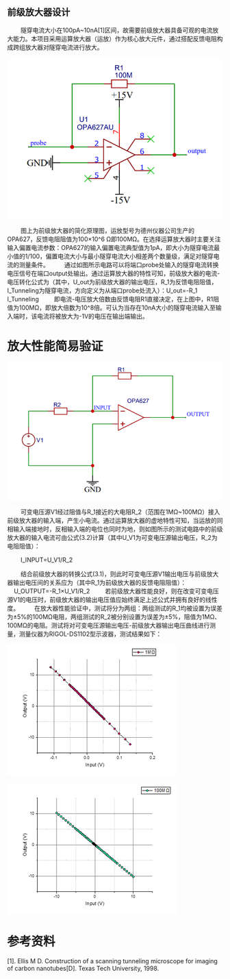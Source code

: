 ## 前级放大器设计

        隧穿电流大小在100pA~10nA[1]区间，故需要前级放大器具备可观的电流放大能力。本项目采用运算放大器（运放）作为核心放大元件，通过搭配反馈电阻构成跨组放大器对隧穿电流进行放大。

![e4a49a5964d6b0121133d5d3c15c0ff1.png](media/e4a49a5964d6b0121133d5d3c15c0ff1.png)

        图上为前级放大器的简化原理图，运放型号为德州仪器公司生产的OPA627，反馈电阻阻值为100×10^6 Ω即100MΩ。在选择运算放大器时主要关注输入偏置电流参数：OPA627的输入偏置电流典型值为1pA，即大小为隧穿电流最小值的1/100，偏置电流大小与最小隧穿电流大小相差两个数量级，满足对隧穿电流的测量条件。
        通过如图所示电路可以将端口probe处输入的隧穿电流转换电压信号在端口output处输出。通过运算放大器的特性可知，前级放大器的电流-电压转化公式为（其中，U_out为前级放大器的输出电压，R_1为反馈电阻阻值，I_Tunneling为隧穿电流，方向定义为从端口probe处流入）：U_out=-R_1 I_Tunneling
        即电流-电压放大倍数由反馈电阻R1直接决定，在上图中，R1阻值为100MΩ，即放大倍数为10^8倍。可认为当存在10nA大小的隧穿电流输入至输入端时，该电流将被放大为-1V的电压在输出端输出。

# 放大性能简易验证

![89c2f140527f043c5c52c77ae7c8a6c2.png](media/89c2f140527f043c5c52c77ae7c8a6c2.png)

        可变电压源V1经过阻值与R_1接近的大电阻R_2（范围在1MΩ~100MΩ）接入前级放大器的输入端，产生小电流。通过运算放大器的虚地特性可知，当运放的同相输入端接地时，反相输入端的电位也同时为地，则如图所示的测试电路中的前级放大器的输入电流可由公式(3.2)计算（其中U_V1为可变电压源输出电压，R_2为电阻阻值）：

        I_INPUT=U_V1/R_2 

        结合前级放大器的转换公式(3.1)，则此时可变电压源V1输出电压与前级放大器输出电压间的关系应为（其中R_1为前级放大器的反馈电阻阻值）：
        U_OUTPUT=-R_1×U_V1/R_2
        若前级放大器性能良好，则在改变可变电压源V1的电压时，前级放大器的输出电压值应始终满足上述公式并拥有良好的线性度。
        在放大器性能验证中，测试将分为两组：两组测试的R_1均被设置为误差为±5%的100MΩ电阻，两组测试的R_2被分别设置为误差为±5%，阻值为1MΩ、100MΩ的电阻。测试将对可变电压源输出电压-前级放大器输出电压曲线进行测量，测量仪器为RIGOL-DS1102型示波器，测试结果如下：

![plot1.png](media/plot1.png)

![plot2.png](media/plot2.png)

# 参考资料

[1].    Ellis M D. Construction of a scanning tunneling microscope for imaging of carbon nanotubes[D]. Texas Tech University, 1998.
